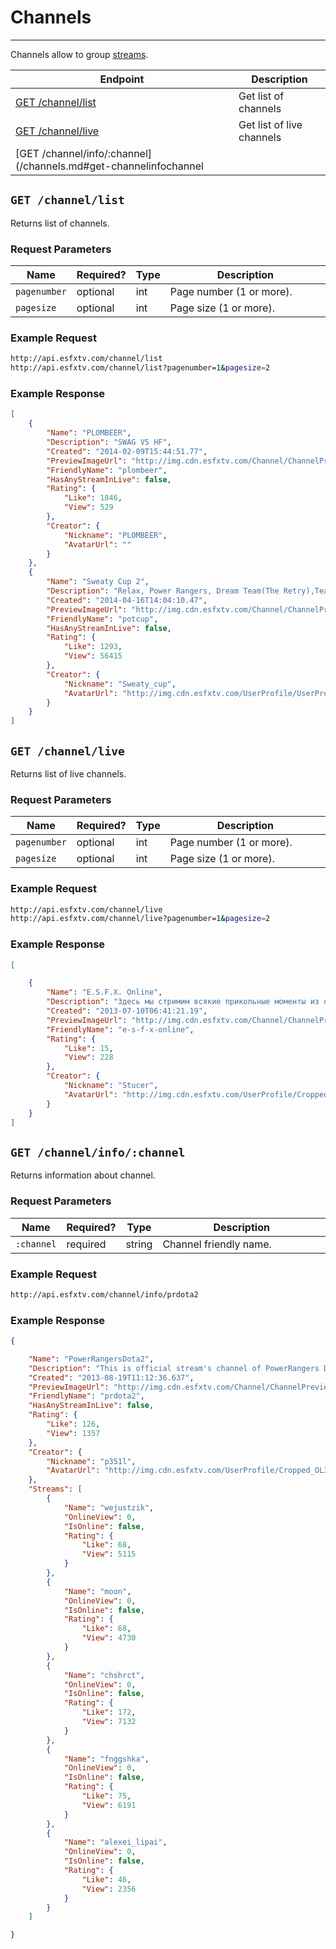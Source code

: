 # Channels

***

Channels allow to group [streams][streams].

| Endpoint | Description |
| ---- | --------------- |
| [GET /channel/list](/channels.md#get-channellist) | Get list of channels |
| [GET /channel/live](/channels.md#get-channellive) | Get list of live channels |
| [GET /channel/info/:channel](/channels.md#get-channelinfochannel
[streams]: /streams.md

## `GET /channel/list`

Returns list of channels.

### Request Parameters

<table>
    <thead>
        <tr>
            <th>Name</th>
            <th>Required?</th>
            <th width="50">Type</th>
            <th width=100%>Description</th>
        </tr>
    </thead>
    <tbody>
        <tr>
            <td><code>pagenumber</code></td>
            <td>optional</td>
            <td>int</td>
            <td>Page number (1 or more).</td>
        </tr>
        <tr>
            <td><code>pagesize</code></td>
            <td>optional</td>
            <td>int</td>
            <td>Page size (1 or more).</td>
        </tr>
    </tbody>
</table>

### Example Request

```bash
http://api.esfxtv.com/channel/list
http://api.esfxtv.com/channel/list?pagenumber=1&pagesize=2
```

### Example Response

```json
[
    {
        "Name": "PLOMBEER",
        "Description": "SWAG VS HF",
        "Created": "2014-02-09T15:44:51.77",
        "PreviewImageUrl": "http://img.cdn.esfxtv.com/Channel/ChannelPreview/kiJIfGxX.cropped.png",
        "FriendlyName": "plombeer",
        "HasAnyStreamInLive": false,
        "Rating": {
            "Like": 1846,
            "View": 529
        },
        "Creator": {
            "Nickname": "PLOMBEER",
            "AvatarUrl": ""
        }
    },
    {
        "Name": "Sweaty Cup 2",
        "Description": "Relax, Power Rangers, Dream Team(The Retry),Team DOG, \"Duza Gaming, Oslic Gaming, zeRAGE и т.д.",
        "Created": "2014-04-16T14:04:10.47",
        "PreviewImageUrl": "http://img.cdn.esfxtv.com/Channel/ChannelPreview/-tpWL2G4.cropped.jpg",
        "FriendlyName": "potcup",
        "HasAnyStreamInLive": false,
        "Rating": {
            "Like": 1293,
            "View": 56415
        },
        "Creator": {
            "Nickname": "Sweaty_cup",
            "AvatarUrl": "http://img.cdn.esfxtv.com/UserProfile/UserPreview/-_lJiYUR.cropped.png"
        }
    }
]
```


## `GET /channel/live`

Returns list of live channels.

### Request Parameters

<table>
    <thead>
        <tr>
            <th>Name</th>
            <th>Required?</th>
            <th width="50">Type</th>
            <th width=100%>Description</th>
        </tr>
    </thead>
    <tbody>
        <tr>
            <td><code>pagenumber</code></td>
            <td>optional</td>
            <td>int</td>
            <td>Page number (1 or more).</td>
        </tr>
        <tr>
            <td><code>pagesize</code></td>
            <td>optional</td>
            <td>int</td>
            <td>Page size (1 or more).</td>
        </tr>
    </tbody>
</table>

### Example Request

```bash
http://api.esfxtv.com/channel/live
http://api.esfxtv.com/channel/live?pagenumber=1&pagesize=2
```

### Example Response

```json
[

    {
        "Name": "E.S.F.X. Online",
        "Description": "Здесь мы стримим всякие прикольные моменты из жизни проекта.\r\nхе хе хе",
        "Created": "2013-07-10T06:41:21.19",
        "PreviewImageUrl": "http://img.cdn.esfxtv.com/Channel/ChannelPreview/BoFm7ogs.cropped.png",
        "FriendlyName": "e-s-f-x-online",
        "Rating": {
            "Like": 15,
            "View": 228
        },
        "Creator": {
            "Nickname": "Stucer",
            "AvatarUrl": "http://img.cdn.esfxtv.com/UserProfile/Cropped_hTF6l6fZ.jpg"
        }
    }
]
```

## `GET /channel/info/:channel`

Returns information about channel.

### Request Parameters

<table>
    <thead>
        <tr>
            <th>Name</th>
            <th>Required?</th>
            <th width="50">Type</th>
            <th width=100%>Description</th>
        </tr>
    </thead>
    <tbody>
        <tr>
            <td><code>:channel</code></td>
            <td>required</td>
            <td>string</td>
            <td>Channel friendly name.</td>
        </tr>
    </tbody>
</table>

### Example Request

```bash
http://api.esfxtv.com/channel/info/prdota2
```

### Example Response

```json
{

    "Name": "PowerRangersDota2",
    "Description": "This is official stream's channel of PowerRangers Dota 2 team. Here you can find all streams of our players and our games.",
    "Created": "2013-08-19T11:12:36.637",
    "PreviewImageUrl": "http://img.cdn.esfxtv.com/Channel/ChannelPreview/_JPiVumS.cropped.png",
    "FriendlyName": "prdota2",
    "HasAnyStreamInLive": false,
    "Rating": {
        "Like": 126,
        "View": 1357
    },
    "Creator": {
        "Nickname": "p351l",
        "AvatarUrl": "http://img.cdn.esfxtv.com/UserProfile/Cropped_OL3AlxSc.jpg"
    },
    "Streams": [
        {
            "Name": "wejustzik",
            "OnlineView": 0,
            "IsOnline": false,
            "Rating": {
                "Like": 68,
                "View": 5115
            }
        },
        {
            "Name": "moon",
            "OnlineView": 0,
            "IsOnline": false,
            "Rating": {
                "Like": 68,
                "View": 4730
            }
        },
        {
            "Name": "chshrct",
            "OnlineView": 0,
            "IsOnline": false,
            "Rating": {
                "Like": 172,
                "View": 7132
            }
        },
        {
            "Name": "fnggshka",
            "OnlineView": 0,
            "IsOnline": false,
            "Rating": {
                "Like": 75,
                "View": 6191
            }
        },
        {
            "Name": "alexei_lipai",
            "OnlineView": 0,
            "IsOnline": false,
            "Rating": {
                "Like": 46,
                "View": 2356
            }
        }
    ]

}
```
